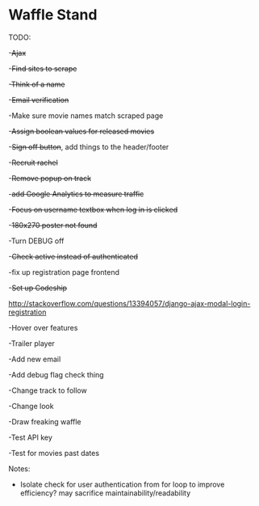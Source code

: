 Waffle Stand  
==============
TODO:

-~~Ajax~~

-~~Find sites to scrape~~

-~~Think of a name~~

-~~Email verification~~

-Make sure movie names match scraped page

-~~Assign boolean values for released movies~~

-~~Sign off button~~, add things to the header/footer

-~~Recruit rachel~~

-~~Remove popup on track~~

-~~add Google Analytics to measure traffic~~

-~~Focus on username textbox when log in is clicked~~

-~~180x270 poster not found~~

-Turn DEBUG off

-~~Check active instead of authenticated~~

-fix up registration page frontend

-~~Set up Codeship~~

http://stackoverflow.com/questions/13394057/django-ajax-modal-login-registration

-Hover over features

-Trailer player

-Add new email

-Add debug flag check thing

-Change track to follow

-Change look

-Draw freaking waffle

-Test API key

-Test for movies past dates

Notes:

- Isolate check for user authentication from for loop to improve efficiency? may sacrifice maintainability/readability
